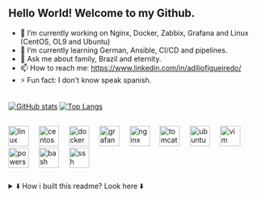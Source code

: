 ## Hello World! Welcome to my Github.

  - 🔭 I’m currently working on Nginx, Docker, Zabbix, Grafana and Linux (CentOS, OL9 and Ubuntu)
  - 🌱 I’m currently learning German, Ansible, CI/CD and pipelines.
  - 💬 Ask me about family, Brazil and eternity.
  - 📫 How to reach me: https://www.linkedin.com/in/adiliofigueiredo/
  - ⚡ Fun fact: I don't know speak spanish.
##
[![GitHub stats](https://github-readme-stats.vercel.app/api?username=adiliosouza&show_icons=true&include_all_commits=true&theme=dark)](https://github.com/adiliosouza/)
[![Top Langs](https://github-readme-stats.vercel.app/api/top-langs/?username=adiliosouza&show_icons=true&theme=dark&bg_color=00000000&langs_count=20)](https://github.com/adiliosouza)
##
<div align="left">
  <img src="https://skillicons.dev/icons?i=linux" height="40" alt="linux logo"  />
  <img width="12" />
  <img src="https://cdn.jsdelivr.net/gh/devicons/devicon/icons/centos/centos-original.svg" height="40" alt="centos logo"  />
  <img width="12" />
  <img src="https://cdn.jsdelivr.net/gh/devicons/devicon/icons/docker/docker-original.svg" height="40" alt="docker logo"  />
  <img width="12" />
  <img src="https://cdn.jsdelivr.net/gh/devicons/devicon/icons/grafana/grafana-original.svg" height="40" alt="grafana logo"  />
  <img width="12" />
  <img src="https://cdn.jsdelivr.net/gh/devicons/devicon/icons/nginx/nginx-original.svg" height="40" alt="nginx logo"  />
  <img width="12" />
  <img src="https://cdn.jsdelivr.net/gh/devicons/devicon/icons/tomcat/tomcat-original.svg" height="40" alt="tomcat logo"  />
  <img width="12" />
  <img src="https://cdn.simpleicons.org/ubuntu/E95420" height="40" alt="ubuntu logo"  />
  <img width="12" />
  <img src="https://skillicons.dev/icons?i=vim" height="40" alt="vim logo"  />
  <img width="12" />
  <img src="https://skillicons.dev/icons?i=powershell" height="40" alt="powershell logo"  />
  <img width="12" />
  <img src="https://cdn.simpleicons.org/gnubash/4EAA25" height="40" alt="bash logo"  />
  <img width="12" />
  <img src="https://cdn.jsdelivr.net/gh/devicons/devicon/icons/ssh/ssh-original.svg" height="40" alt="ssh logo"  />
</div>

###
<!--- 
<details><summary> links </summary>

           ![Docker](https://cdn.jsdelivr.net/gh/devicons/devicon@latest/icons/docker/docker-original-wordmark.svg)(www.google.com)
            
            <img src="https://cdn.jsdelivr.net/gh/devicons/devicon@latest/icons/linux/linux-original.svg" />
            
            <img src="https://cdn.jsdelivr.net/gh/devicons/devicon@latest/icons/grafana/grafana-original-wordmark.svg" />
            
            <img src="https://cdn.jsdelivr.net/gh/devicons/devicon@latest/icons/bash/bash-original.svg" />
            
            <img src="https://cdn.jsdelivr.net/gh/devicons/devicon@latest/icons/powershell/powershell-original.svg" />
            
            <img src="https://cdn.jsdelivr.net/gh/devicons/devicon@latest/icons/vsphere/vsphere-original-wordmark.svg" />
            
            <img src="https://cdn.jsdelivr.net/gh/devicons/devicon@latest/icons/centos/centos-original-wordmark.svg" />
            
            <img src="https://cdn.jsdelivr.net/gh/devicons/devicon@latest/icons/ssh/ssh-original-wordmark.svg" />
            
            <img src="https://cdn.jsdelivr.net/gh/devicons/devicon@latest/icons/nginx/nginx-original.svg" />
            
            <img src="https://cdn.jsdelivr.net/gh/devicons/devicon@latest/icons/tomcat/tomcat-original-wordmark.svg" />
          
</details>

--->
          
                  
          
      
          
          

###

<details>
<summary>⬇️ How i built this readme? Look here ⬇️ </summary>

[![Readme Card](https://github-readme-stats.vercel.app/api/pin/?username=anuraghazra&repo=github-readme-stats&theme=dark&bg_color=00000000)](https://github.com/anuraghazra/github-readme-stats)

And this video helped me too: [pt-br] https://www.youtube.com/watch?v=8Sf6OAS4y1E
</details>
